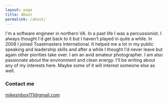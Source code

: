 ```yaml
---
layout: page
title: About
permalink: /about/
---
```


I'm a software engineer in northern VA. In a past life I was a percussionist. I always thought I'd get back to it but I haven't played in quite a while. In 2008 I joined Toastmasters International. It helped me a lot in my public speaking and leadership skills and after a while I thought I'd never leave but again other piorities take over. I am an avid amateur photographer. I am also passionate about the environment and clean energy. I'll be writing about any of my interests here. Maybe some of it will interest someone else as well.


### Contact me

[mikesinbox111@gmail.com](mailto:mikesinbox111@gmail.com)
